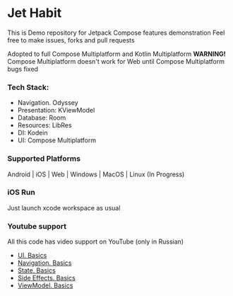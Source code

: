 # Jet Habit

This is Demo repository for Jetpack Compose features demonstration
Feel free to make issues, forks and pull requests

Adopted to full Compose Multiplatform and Kotlin Multiplatform
**WARNING!** Compose Multiplatform doesn't work for Web until Compose Multiplatform bugs fixed

### Tech Stack:
- Navigation. Odyssey
- Presentation: KViewModel
- Database: Room
- Resources: LibRes
- DI: Kodein
- UI: Compose Multiplatform

### Supported Platforms
Android | iOS | Web | Windows | MacOS | Linux (In Progress)

### iOS Run
Just launch xcode workspace as usual

### Youtube support

All this code has video support on YouTube (only in Russian)

* [UI. Basics](https://youtu.be/CAOM-Kq9MKY)
* [Navigation. Basics](https://youtu.be/cX7RVGj19iU)
* [State. Basics](https://youtu.be/ND-OA_9L1vo)
* [Side Effects. Basics](https://youtu.be/NxwkaPdLQPk)
* [ViewModel. Basics](https://youtu.be/o4EQnWfegoE)
